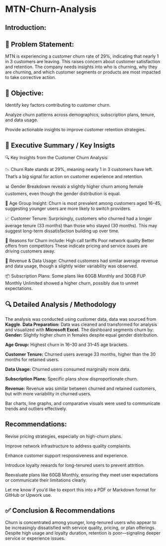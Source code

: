 # MTN-Churn-Analysis

## Introduction:


## 📌 Problem Statement:
MTN is experiencing a customer churn rate of 29%, indicating that nearly 1 in 3 customers are leaving. This raises concern about customer satisfaction and retention. The company needs insights into who is churning, why they are churning, and which customer segments or products are most impacted to take corrective action.

## 🎯 Objective:

Identify key factors contributing to customer churn.

Analyze churn patterns across demographics, subscription plans, tenure, and data usage.

Provide actionable insights to improve customer retention strategies.

## 🧠 Executive Summary / Key Insigts

🔍 Key Insights from the Customer Churn Analysis:

📉 Churn Rate stands at 29%, meaning nearly 1 in 3 customers have left. That’s a big signal for action on customer experience and retention.

📊 Gender Breakdown reveals a slightly higher churn among female customers, even though the gender distribution is equal.

👥 Age Group Insight: Churn is most prevalent among customers aged 16–45, suggesting younger users are more likely to switch providers.

📈 Customer Tenure: Surprisingly, customers who churned had a longer average tenure (33 months) than those who stayed (30 months). This may suggest long-term dissatisfaction building up over time.

📶 Reasons for Churn include:
   High call tariffs
   Poor network quality
   Better offers from competitors
These indicate pricing and service issues are driving customers away.

💸 Revenue & Data Usage: Churned customers had similar average revenue and data usage, though a slightly wider variability was observed.

📦 Subscription Plans: Some plans like 60GB Monthly and 30GB FUP Monthly Unlimited showed a higher churn, possibly due to unmet expectations.

## 🔍 Detailed Analysis / Methodology
The analysis was conducted using customer data, data was sourced from **Kaggle**. **Data Preparation:** Data was cleaned and transformed for analysis and visualized with **Microsoft Excel.**
The dashboard segments churn by:
**Gender:** Slightly higher churn in females despite equal gender distribution.

**Age Group:** Highest churn in 16–30 and 31–45 age brackets.

**Customer Tenure:** Churned users average 33 months, higher than the 30 months for retained users.

**Data Usage:** Churned users consumed marginally more data.

**Subscription Plans:** Specific plans show disproportionate churn.

**Revenue:** Revenue was similar between churned and retained customers, but with more variability in churned users.

Bar charts, line graphs, and comparative visuals were used to communicate trends and outliers effectively.

## Recommendations:
Revise pricing strategies, especially on high-churn plans.

Improve network infrastructure to address quality complaints.

Enhance customer support responsiveness and experience.

Introduce loyalty rewards for long-tenured users to prevent attrition.

Reevaluate plans like 60GB Monthly, ensuring they meet user expectations or communicate their limitations clearly.

Let me know if you’d like to export this into a PDF or Markdown format for GitHub or Upwork use.

## ✅ Conclusion & Recommendations
Churn is concentrated among younger, long-tenured users who appear to be increasingly dissatisfied with service quality, pricing, or plan offerings. Despite high usage and loyalty duration, retention is poor—signaling deeper service or experience issues.














